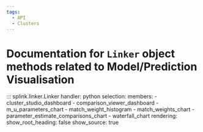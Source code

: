 ```yaml
---
tags:
  - API
  - Clusters
---
```

# Documentation for `Linker` object methods related to Model/Prediction Visualisation


::: splink.linker.Linker
    handler: python
    selection:
      members:
        - cluster_studio_dashboard
        - comparison_viewer_dashboard
        - m_u_parameters_chart
        - match_weight_histogram
        - match_weights_chart
        - parameter_estimate_comparisons_chart
        - waterfall_chart
    rendering:
      show_root_heading: false
      show_source: true